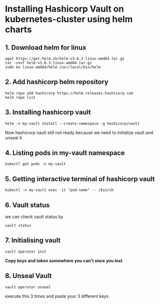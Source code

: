 # Installing Hashicorp Vault on kubernetes-cluster using helm charts

## 1. Download helm for linux
```
wget https://get.helm.sh/helm-v3.6.3-linux-amd64.tar.gz
tar -zxvf helm-v3.6.3-linux-amd64.tar.gz
sudo mv linux-amd64/helm /usr/local/bin/helm
```

## 2. Add hashicorp helm repository
```
helm repo add hashicorp https://helm.releases.hashicorp.com
helm repo list
```

## 3. Installing hashicorp vault
```
helm -n my-vault install --create-namespace -g hashicorp/vault
```
Now hashicorp vault still not ready because we need to initialize vault and unseal it

## 4. Listing pods in my-vault namespace
```
kubectl get pods -n my-vault
```

## 5. Getting interactive terminal of hashicorp vault
```
kubectl -n my-vault exec -it "pod-name" -- /bin/sh
```

## 6. Vault status
we can check vault status by 
```
vault status
```

## 7. Initialising vault
```
vault operator init
```
**Copy keys and token somewhere you can't once you lost**

## 8. Unseal Vault
```
vault operator unseal
```
execute this 3 times and paste your 3 different keys
